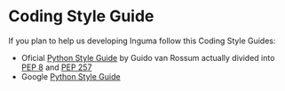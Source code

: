 # Coding Style Guide #

If you plan to help us developing Inguma follow this Coding Style Guides:

  * Oficial [Python Style Guide](http://www.python.org/doc/essays/styleguide.html) by Guido van Rossum actually divided into [PEP 8](http://www.python.org/dev/peps/pep-0008/) and [PEP 257](http://www.python.org/dev/peps/pep-0257/)
  * Google [Python Style Guide](http://google-styleguide.googlecode.com/svn/trunk/pyguide.html)